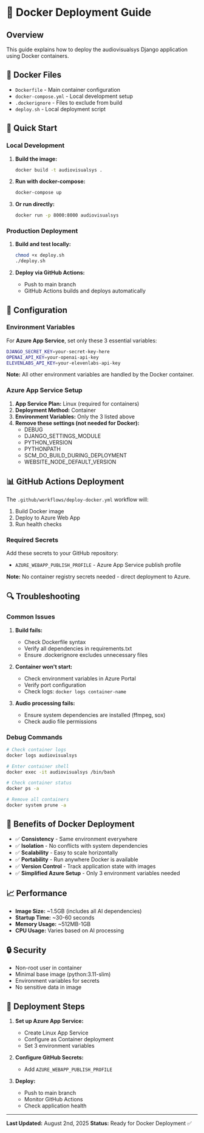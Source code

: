 # 🐳 Docker Deployment Guide

## Overview

This guide explains how to deploy the audiovisualsys Django application using Docker containers.

## 📁 Docker Files

- `Dockerfile` - Main container configuration
- `docker-compose.yml` - Local development setup
- `.dockerignore` - Files to exclude from build
- `deploy.sh` - Local deployment script

## 🚀 Quick Start

### Local Development

1. **Build the image:**
   ```bash
   docker build -t audiovisualsys .
   ```

2. **Run with docker-compose:**
   ```bash
   docker-compose up
   ```

3. **Or run directly:**
   ```bash
   docker run -p 8000:8000 audiovisualsys
   ```

### Production Deployment

1. **Build and test locally:**
   ```bash
   chmod +x deploy.sh
   ./deploy.sh
   ```

2. **Deploy via GitHub Actions:**
   - Push to main branch
   - GitHub Actions builds and deploys automatically

## 🔧 Configuration

### Environment Variables

For **Azure App Service**, set only these 3 essential variables:

```bash
DJANGO_SECRET_KEY=your-secret-key-here
OPENAI_API_KEY=your-openai-api-key
ELEVENLABS_API_KEY=your-elevenlabs-api-key
```

**Note:** All other environment variables are handled by the Docker container.

### Azure App Service Setup

1. **App Service Plan:** Linux (required for containers)
2. **Deployment Method:** Container
3. **Environment Variables:** Only the 3 listed above
4. **Remove these settings (not needed for Docker):**
   - DEBUG
   - DJANGO_SETTINGS_MODULE
   - PYTHON_VERSION
   - PYTHONPATH
   - SCM_DO_BUILD_DURING_DEPLOYMENT
   - WEBSITE_NODE_DEFAULT_VERSION

## 📊 GitHub Actions Deployment

The `.github/workflows/deploy-docker.yml` workflow will:

1. Build Docker image
2. Deploy to Azure Web App
3. Run health checks

### Required Secrets

Add these secrets to your GitHub repository:

- `AZURE_WEBAPP_PUBLISH_PROFILE` - Azure App Service publish profile

**Note:** No container registry secrets needed - direct deployment to Azure.

## 🔍 Troubleshooting

### Common Issues

1. **Build fails:**
   - Check Dockerfile syntax
   - Verify all dependencies in requirements.txt
   - Ensure .dockerignore excludes unnecessary files

2. **Container won't start:**
   - Check environment variables in Azure Portal
   - Verify port configuration
   - Check logs: `docker logs container-name`

3. **Audio processing fails:**
   - Ensure system dependencies are installed (ffmpeg, sox)
   - Check audio file permissions

### Debug Commands

```bash
# Check container logs
docker logs audiovisualsys

# Enter container shell
docker exec -it audiovisualsys /bin/bash

# Check container status
docker ps -a

# Remove all containers
docker system prune -a
```

## 🎯 Benefits of Docker Deployment

- ✅ **Consistency** - Same environment everywhere
- ✅ **Isolation** - No conflicts with system dependencies
- ✅ **Scalability** - Easy to scale horizontally
- ✅ **Portability** - Run anywhere Docker is available
- ✅ **Version Control** - Track application state with images
- ✅ **Simplified Azure Setup** - Only 3 environment variables needed

## 📈 Performance

- **Image Size:** ~1.5GB (includes all AI dependencies)
- **Startup Time:** ~30-60 seconds
- **Memory Usage:** ~512MB-1GB
- **CPU Usage:** Varies based on AI processing

## 🔒 Security

- Non-root user in container
- Minimal base image (python:3.11-slim)
- Environment variables for secrets
- No sensitive data in image

## 🚀 Deployment Steps

1. **Set up Azure App Service:**
   - Create Linux App Service
   - Configure as Container deployment
   - Set 3 environment variables

2. **Configure GitHub Secrets:**
   - Add `AZURE_WEBAPP_PUBLISH_PROFILE`

3. **Deploy:**
   - Push to main branch
   - Monitor GitHub Actions
   - Check application health

---

**Last Updated:** August 2nd, 2025
**Status:** Ready for Docker Deployment ✅ 
